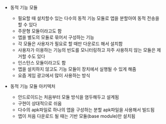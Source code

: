 - 동적 기능 모듈
	- 필요할 때 설치할수 있는 다수의 동적 기능 모듈로 앱을 분할아여 동적 전송을 할 수 있다
	- 주문형 모듈이라고도 함
	- 앱을 별도의 모듈로 묶어서 구성하는 기능
	- 각 모듈은 사용자가 필요로 할 때만 다운로드 해서 설치함
	- 사용자가 이용하는 기능의 빈도를 모니터링하고 자주 사용하지 않는 모듈은 제거할 수도 있다
	- 인스턴스 모듈이라고도 함
	- 앱을 설치하지 않고도 기능 모듈이 장치에서 실행될 수 있게 해줌
	- 요즘 게임 광고에서 많이 사용하는 방식

- 동적 기능 모듈 아키텍처
	- 안드로이드는 처음부터 모듈 방식을 염두해두고 설계됨
	- 구현이 상대적으로 쉬움
	- 다수의 apk파일로 하나의 앱을 구성하는 분할 apk파일을 사용해서 빌드됨
	- 앱이 처음 다운로드 될 때는 기반 모듈(base module)만 설치됨 
